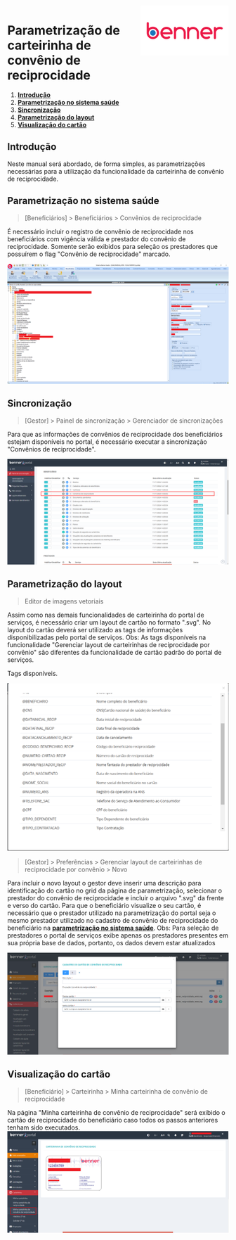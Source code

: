 <img src="../../src/images/benner_rgb.png" align="right"/>

# Parametrização de carteirinha de convênio de reciprocidade

1. **[Introdução](#introdução)**
2. **[Parametrização no sistema saúde](#parametrização-no-sistema-saúde)**
3. **[Sincronização](#sincronização)**
4. **[Parametrização do layout](#parametrização-do-layout)**
5. **[Visualização do cartão](#visualização-do-cartão)**

## Introdução

Neste manual será abordado, de forma simples, as parametrizações necessárias para a utilização da funcionalidade da carteirinha de convênio de reciprocidade.

## Parametrização no sistema saúde

> [Beneficiários] > Beneficiários > Convênios de reciprocidade

É necessário incluir o registro de convênio de reciprocidade nos beneficiários com vigência válida e prestador do convênio de reciprocidade. Somente serão exibidos para seleção os prestadores que possuírem o flag "Convênio de reciprocidade" marcado.

![001](src/images/001.png)

## Sincronização

> [Gestor] > Painel de sincronização > Gerenciador de sincronizações

Para que as informações de convênios de reciprocidade dos beneficiários estejam disponíveis no portal, é necessário executar a sincronização "Convênios de reciprocidade".

![002](src/images/002.png)

## Parametrização do layout

> Editor de imagens vetoriais

Assim como nas demais funcionalidades de carteirinha do portal de serviços, é necessário criar um layout de cartão no formato ".svg". No layout do cartão deverá ser utilizado as tags de informações disponibilizadas pelo portal de serviços.
Obs: As tags disponíveis na funcionalidade "Gerenciar layout de carteirinhas de reciprocidade por convênio" são diferentes da funcionalidade de cartão padrão do portal de serviços.

Tags disponíveis.

![003](src/images/003.png)

> [Gestor]  > Preferências > Gerenciar layout de carteirinhas de reciprocidade por convênio > Novo

Para incluir o novo layout o gestor deve inserir uma descrição para identificação do cartão no grid da página de parametrização, selecionar o prestador do convênio de reciprocidade e incluir o arquivo ".svg" da frente e verso do cartão. Para que o beneficiário visualize o seu cartão, é necessário que o prestador utilizado na parametrização do portal seja o mesmo prestador utilizado no cadastro de convênio de reciprocidade do beneficiário na **[parametrização no sistema saúde](#parametrização-no-sistema-saúde)**.
Obs: Para seleção de prestadores o portal de serviços exibe apenas os prestadores presentes em sua própria base de dados, portanto, os dados devem estar atualizados

![004](src/images/004.png)

## Visualização do cartão

> [Beneficiário] > Carteirinha > Minha carteirinha de convênio de reciprocidade

Na página "Minha carteirinha de convênio de reciprocidade" será exibido o cartão de reciprocidade do beneficiário caso todos os passos anteriores tenham sido executados.
![005](src/images/005.png)
